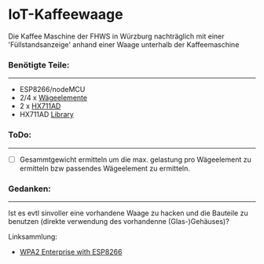 # IoT-Kaffeewaage
Die Kaffee Maschine der FHWS in Würzburg nachträglich mit einer 'Füllstandsanzeige' anhand einer Waage unterhalb der Kaffeemaschine


### Benötigte Teile:
***
* ESP8266/nodeMCU
* 2/4 x [Wägeelemente](http://https://www.ebay.de/itm/4Stuck-15cm-Bridge-Karosserie-Wagezellenwaage-Elektronische-Wagezelle-50Kg-/351943785939?hash=item51f17bfdd3:g:U3gAAOSwCMFZ5nbo) 
* 2 x [HX711AD](https://www.ebay.de/itm/5PCS-Arduino-HX711-Sensor-Dual-Channel-24-Bit-Precision-A-D-Module-TE201-/381273089433?hash=item58c5a5a599:g:kGAAAOSw9eVXVXMF) 
* HX711AD [Library](https://github.com/bogde/HX711)


### ToDo:
***
- [ ] Gesammtgewicht ermitteln um die max. gelastung pro Wägeelement zu ermitteln bzw passendes Wägeelement zu ermitteln.

### Gedanken:
***
Ist es evtl sinvoller eine vorhandene Waage zu hacken und die Bauteile zu benutzen (direkte verwendung des vorhandenne (Glas-)Gehäuses)?


Linksammlung:
* [WPA2 Enterprise with ESP8266](https://www.hallgeirholien.no/post/esp8266-eap/)